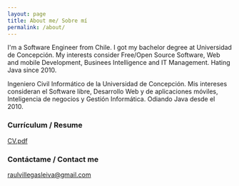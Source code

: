 ```yaml
---
layout: page
title: About me/ Sobre mí
permalink: /about/
---
```

I'm a Software Engineer from Chile. I got my bachelor degree at Universidad de Concepción. 
My interests consider Free/Open Source Software, Web and mobile Development, Businees Intelligence and IT Management. Hating Java since 2010.

Ingeniero Civil Informático de la Universidad de Concepción. Mis intereses consideran el Software libre, Desarrollo Web y de aplicaciones móviles, Inteligencia de negocios y Gestión Informática. Odiando Java desde el 2010.

### Currículum / Resume
[CV.pdf](https://www.dropbox.com/s/gy1823xrtunhk3r/CV_2016.pdf?dl=0)

### Contáctame / Contact me

[raulvillegasleiva@gmail.com](mailto:raulvillegasleiva@gmail.com)
